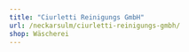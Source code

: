 ```yaml
---
title: "Ciurletti Reinigungs GmbH"
url: /neckarsulm/ciurletti-reinigungs-gmbh/
shop: Wäscherei
---
```


